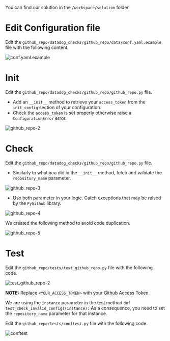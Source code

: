 You can find our solution in the `/workspace/solution` folder.

# Edit Configuration file

Edit the `github_repo/datadog_checks/github_repo/data/conf.yaml.example` file with the following content.

![conf.yaml.example](https://raw.githubusercontent.com/gzussa/katacoda/master/dd-workshop-dash-2019/assets/conf_yaml_example.png)

# Init

Edit the `github_repo/datadog_checks/github_repo/github_repo.py` file.  
- Add an `__init__` method to retrieve your `access_token` from the `init_config` section of your configuration.
- Check the `access_token` is set properly otherwise raise a `ConfigurationError` error.

![github_repo-2](https://raw.githubusercontent.com/gzussa/katacoda/master/dd-workshop-dash-2019/assets/github_repo-2.png)

# Check

Edit the `github_repo/datadog_checks/github_repo/github_repo.py` file. 
- Similarly to what you did in the `__init__` method, fetch and validate the `repository_name` parameter.

![github_repo-3](https://raw.githubusercontent.com/gzussa/katacoda/master/dd-workshop-dash-2019/assets/github_repo-3.png)

- Use both parameter in your logic. Catch exceptions that may be raised by the `PyGithub` library.

![github_repo-4](https://raw.githubusercontent.com/gzussa/katacoda/master/dd-workshop-dash-2019/assets/github_repo-4.png)

We created the following method to avoid code duplication.

![github_repo-5](https://raw.githubusercontent.com/gzussa/katacoda/master/dd-workshop-dash-2019/assets/github_repo-5.png)

# Test

Edit the `github_repo/tests/test_github_repo.py` file with the following code.

![test_github_repo-2](https://raw.githubusercontent.com/gzussa/katacoda/master/dd-workshop-dash-2019/assets/test_github_repo-2.png)

__NOTE:__ Replace `<YOUR_ACCESS_TOKEN>` with your Github Access Token.

We are using the `instance` parameter in the test method `def test_check_invalid_configs(instance):`
As a consequence, you need to set the `repository_name` parameter for that instance.

Edit the `github_repo/tests/conftest.py` file with the following code.

![conftest](https://raw.githubusercontent.com/gzussa/katacoda/master/dd-workshop-dash-2019/assets/conftest.png)
